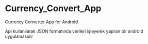 # Currency_Convert_App
Currency Converter App for Android

Api kullanılarak JSON formatında verileri işleyerek yapılan bir android uygulamasıdır
